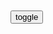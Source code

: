 ```tip
```

<table id="tbc" style="white-space: pre-wrap">
</table>
<button onclick="toggleb()">toggle</button>
<pre id="prr" style="display: none">
<!-- 🍅<br>　<hr>🍑 -->

一千万人饿死后，邱吉尔说，不管有无饥荒，他们都像兔子一样繁殖
https://baijiahao.baidu.com/s?id=1685959458188972255&wfr=spider&for=pc

而这场悲剧的始作俑者英g人，为了掩盖殖m地的残暴罪行，j止媒体对这次j荒进行报道，更命令不准刊发带有s横遍野的图片。正是这样毫无人性的做法，堵死了印度百x向国际sh求助的通道。

丘吉尔：当我们跪下去的时候，伟大l袖便产生了
https://www.163.com/dy/article/GBDRICRB055250DA.html

丘吉尔：当我们跪下去的时候，伟大l袖便产生了。当我们不会反抗的时候，奴隶便产生了。当我们不会质疑，骗子便产生了。当我们太娇惯，畜生便产生了。

二
他们完全有权利把我赶下台。那就是m 主！
那就是我们一直在奋斗争取的！

四
有人问丘吉尔，做个z治家要有什么条件。丘吉尔回答说：“z治家要能预言明日、下月、来年及将来发生的一些事情。”那个人又问：“假如到时候预言的事情未实现，那怎么办？”丘吉尔说：“那要再说出一个理由来。

七
德克•吉尔总 理几乎不会讲英语，在第一次会晤丘吉尔时，一见面，德克•吉尔伸出手，向他的英国盟友友好地说了声“再见”。 “先生，”丘吉尔这样作答，“我希望所有的z治会议都像这样简短扼要。

九
丘吉尔小的时候，学习成绩很差。当上英国首相后，一次，他回到自己的母校，校长和老师们都毕恭毕敬地向他汇报学校的情况。可他对这些情况毫不感兴趣，说道：“我希望见一见学校学习成绩最差的那个孩子。”
那个孩子被带来后，丘吉尔拍拍他的肩头，亲切地对他说道：“我非常感谢你，因为是你，牢牢地守住了我的位置。

十
丘吉尔下车对司机说:“我在这里大约要耽搁一个钟头，你等我一下吧。” “不行，”司机坚决地回绝，“我就要赶回家去，好在收音机里收听丘吉尔的演说。” 首相一听这话，不禁大为惊喜，于是除照价付了车资之外，又重重赏了司机一笔可观的小费。 司机望着这笔意外的收入，很快就改变了主意。 他对丘吉尔说:“我想了一下，还是在这里等着送你回去吧。管他妈 的什么丘吉尔

十一
有一回，当丘吉尔共事的保守党议员威廉·乔因森希克斯在议会上演说。看到丘吉尔在摇头表示不同意，便说：“我想提请尊敬的议员注意，我只是在发表自己的意见。”
丘吉尔对答道：“我也想提请演讲者注意，我只在摇我自己的头。

十四
蒙哥马利　有这样一句谚语：‘了解和亲昵会产生轻蔑’。也许我越是研究逻辑，便会越加轻视它。
丘吉尔　没有一定程度的了解和亲昵，什么也不会产生出来的。

如果你想要成功，却苦于没有机会，丘吉尔的语录，能让你找到机会
https://baijiahao.baidu.com/s?id=1682620306754457534&wfr=spider&for=pc

你克服的困难就是你争来的机会。

悲观主义者在每个机会里看到困难。
乐观主义者在每个困难里看到机会。

培根说过，“聪明的人造就机会多于碰机会。

你克服的困难就是你争来的机会
https://baijiahao.baidu.com/s?id=1636383199235918615&wfr=spider&for=pc

6、zg人几乎占世界人口的1/4。这样大的gj，如果在文化上不能对世界有所贡献，经济上不能有较快的发展，那我们就对不住世界rm，也对不住我们的祖宗。—— 周el

11、爱因斯坦：对一个人来说，所斯望的不是别的，而仅仅是他能全力以赴和献身于一种美好事业。

12、x法，就是一张写着rmq利的纸。——列宁

13、李嘉诚名言：人要去求生意就比较难，生意跑来找你，你就容易做，那如何才能让生意来找你？那就要靠朋友。如何结交朋友？那就要善待他人，充分考虑到对方的利益。

14、人生并非游戏，因此我们没有权利随意放弃它。—— 列夫·托尔斯泰

15、即使是一个智慧的地狱，也比一个愚昧的天堂好些。—— 雨果

16、标志时代的最灵敏的晴雨表是青年人。—— 罗曼·罗兰

17、我服从理性，有必要时，我可以为它牺牲我的友谊，我的憎恶，以及我的生命。—— 罗曼·罗兰

21、做好事的乐趣乃是人生惟一可靠的幸福。—— 列夫·托尔斯泰

26、我们的报酬取决于我们所做出的贡献。

27、快乐是一种宝贵的资源，不能光是享用，而不去发掘。

<!-- 🍅<br>　<hr>🍑 -->
</pre>

<script src="https://cdn.jsdelivr.net/npm/jquery@3.5.1/dist/jquery.min.js"></script>

<link rel="stylesheet" href="https://cdn.jsdelivr.net/gh/fancyapps/fancybox@3.5.7/dist/jquery.fancybox.min.css" />
<script src="https://cdn.jsdelivr.net/gh/fancyapps/fancybox@3.5.7/dist/jquery.fancybox.min.js"></script>

<script type="text/javascript">

setTimeout(function(){
  tbc.innerHTML = parseURL(prr.innerHTML);
},0);

var __urlRegex = /(\b(https?|ftp|file):\/\/[-A-Z0-9+&@#\/%?=~_|!:,.;]*[-A-Z0-9+&@#\/%=~_|])/ig;
var __imgRegex = /\.(?:jpe?g|gif|png)$/i;

function parseURL($string){

    var exp = __urlRegex;
    return $string.replace(exp,function(match){
            __imgRegex.lastIndex=0;
            if(__imgRegex.test(match)){
                return '<a data-fancybox="gallery" href="' + match.replace("/p=700", "")
                 + '"><img src="' + match.replace("/p=700", "")+'" width="64"></a>';
            }
            else{
                return '<a href="' + match + '" target="_blank">' + match + '</a>';
            }
        }
    );
}

function toggleb() {
  var x = document.getElementById("prr");
  if (x.style.display === "none") {
    x.style.display = "";
  } else {
    x.style.display = "none";
  }
}

</script>
